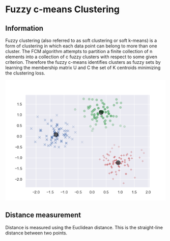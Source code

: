 # Fuzzy c-means Clustering

## Information

Fuzzy clustering (also referred to as soft clustering or soft k-means) is a form of clustering in which each data point can belong to more than one cluster. The FCM algorithm attempts to partition a finite collection of n elements into a collection of c fuzzy clusters with respect to some given criterion. Therefore the fuzzy c-means identifies clusters as fuzzy sets by learning the membership matrix U and C the set of K centroids minimizing the clustering loss.

![c-means](/images/c-means.png)

## Distance measurement

Distance is measured using the Euclidean distance. This is the straight-line distance between two points.
